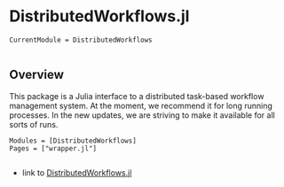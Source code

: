 # DistributedWorkflows.jl 

```@meta
CurrentModule = DistributedWorkflows
```


```@contents
```
## Overview
This package is a Julia interface to a distributed task-based workflow management system. At the moment, we recommend it for long running processes. In the new updates, we are striving to make it available for all sorts of runs.

```@autodocs
Modules = [DistributedWorkflows]
Pages = ["wrapper.jl"]
```

```@index
```

- link to [DistributedWorkflows.jl](@ref)